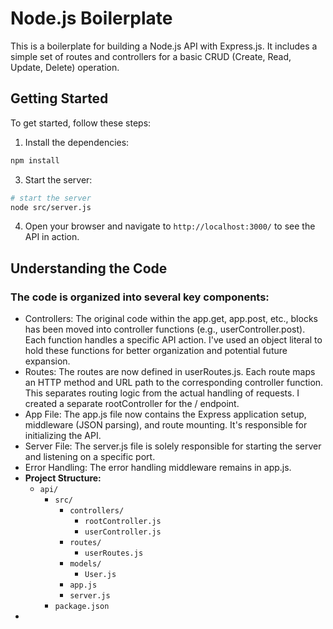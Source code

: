 # Node.js Boilerplate

This is a boilerplate for building a Node.js API with Express.js. It includes a simple set of routes and controllers for a basic CRUD (Create, Read, Update, Delete) operation.

## Getting Started

To get started, follow these steps:

1. Install the dependencies:

```bash
npm install
```

3. Start the server:

```bash
# start the server
node src/server.js

```

4. Open your browser and navigate to `http://localhost:3000/` to see the API in action.

## Understanding the Code

### The code is organized into several key components:

- Controllers: The original code within the app.get, app.post, etc., blocks has been moved into controller functions (e.g., userController.post). Each function handles a specific API action. I've used an object literal to hold these functions for better organization and potential future expansion.
- Routes: The routes are now defined in userRoutes.js. Each route maps an HTTP method and URL path to the corresponding controller function. This separates routing logic from the actual handling of requests. I created a separate rootController for the / endpoint.
- App File: The app.js file now contains the Express application setup, middleware (JSON parsing), and route mounting. It's responsible for initializing the API.
- Server File: The server.js file is solely responsible for starting the server and listening on a specific port.
- Error Handling: The error handling middleware remains in app.js.
- **Project Structure:**
  - `api/`
    - `src/`
      - `controllers/`
        - `rootController.js`
        - `userController.js`
      - `routes/`
        - `userRoutes.js`
      - `models/`
        - `User.js`
      - `app.js`
      - `server.js`
    - `package.json`
-
